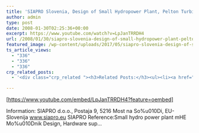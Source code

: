 ```yaml
---
title: 'SIAPRO Slovenia, Design of Small Hydropower Plant, Pelton Turbine (75kw)-Mhe Mo%u010Dnik'
author: admin
type: post
date: 2008-01-30T02:25:36+00:00
excerpt: https://www.youtube.com/watch?v=LpJanTRRDH4
url: /2008/01/30/siapro-slovenia-design-of-small-hydropower-plant-pelton-turbine-75kw-mhe-mou010dnik/
featured_image: /wp-content/uploads/2017/05/siapro-slovenia-design-of-small.jpg
ts_article_views:
  - "336"
  - "336"
  - "336"
crp_related_posts:
  - '<div class="crp_related "><h3>Related Posts:</h3><ul><li><a href="https://scdhub.org/2017/10/14/8328/"    ><img src="https://scdhub.org/wp-content/uploads/2017/10/maxresdefault-1-150x150.jpg" alt="Critter Farm&#8217;s DIY 660 Gallon Rain Barrel Manifold System" title="Critter Farm&#8217;s DIY 660 Gallon Rain Barrel Manifold System" width="150" height="150" class="crp_thumb crp_featured" /><span class="crp_title">Critter Farm&#8217;s DIY 660 Gallon Rain Barrel&hellip;</span></a></li><li><a href="https://scdhub.org/2017/12/25/wastewater-treatment-and-biosolids-management/"    ><img src="https://scdhub.org/wp-content/uploads/2017/12/wastewater-treatment-and-biosoli-150x150.jpg" alt="Wastewater treatment and Biosolids management" title="Wastewater treatment and Biosolids management" width="150" height="150" class="crp_thumb crp_featured" /><span class="crp_title">Wastewater treatment and Biosolids management</span></a></li><li><a href="https://scdhub.org/2017/12/28/collection-system-flow-monitoring/"    ><img src="https://scdhub.org/wp-content/uploads/2017/12/collection-system-flow-monitorin-150x150.jpg" alt="Collection system flow monitoring" title="Collection system flow monitoring" width="150" height="150" class="crp_thumb crp_featured" /><span class="crp_title">Collection system flow monitoring</span></a></li><li><a href="https://scdhub.org/2018/01/06/household-and-neighborhood-sanitation-infrastructures-excreta-wastewater-disposal-in-developing-countries/"    ><img src="https://scdhub.org/wp-content/plugins/contextual-related-posts/default.png" alt="Household and neighborhood Sanitation Infrastructures: Excreta, wastewater disposal in developing countries" title="Household and neighborhood Sanitation Infrastructures: Excreta, wastewater disposal in developing countries" width="150" height="150" class="crp_thumb crp_default" /><span class="crp_title">Household and neighborhood Sanitation&hellip;</span></a></li><li><a href="https://scdhub.org/2017/12/20/how-to-unclog-a-toilet/"    ><img src="https://scdhub.org/wp-content/uploads/2017/12/how-to-unclog-a-toilet-1-150x150.jpg" alt="How to unclog a toilet" title="How to unclog a toilet" width="150" height="150" class="crp_thumb crp_featured" /><span class="crp_title">How to unclog a toilet</span></a></li><li><a href="https://scdhub.org/education/public-health/data-sources/"    ><img src="https://scdhub.org/wp-content/plugins/contextual-related-posts/default.png" alt="Data Sources" title="Data Sources" width="150" height="150" class="crp_thumb crp_default" /><span class="crp_title">Data Sources</span></a></li></ul><div class="crp_clear"></div></div>'

---
```

[https://www.youtube.com/embed/LpJanTRRDH4?feature=oembed] 

Information: SIAPRO d.o.o., Postaja 9, 5216 Most na So%u010Di, EU-Slovenija www.siapro.eu SIAPRO Reference:Small hydro power plant mHE Mo%u010Dnik Design, Hardware sup&#8230;
